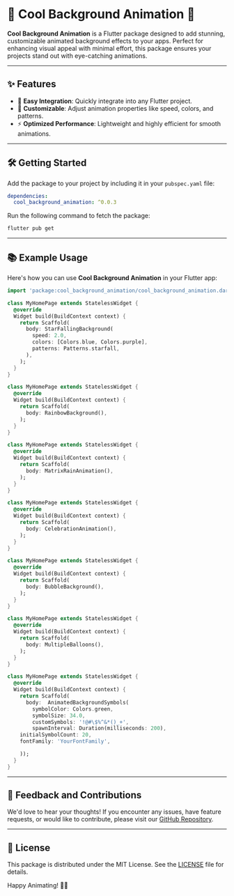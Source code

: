 # 🌈 Cool Background Animation 🌌

**Cool Background Animation** is a Flutter package designed to add stunning, customizable animated background effects to your apps. Perfect for enhancing visual appeal with minimal effort, this package ensures your projects stand out with eye-catching animations.

---

## ✨ Features
- 🚀 **Easy Integration**: Quickly integrate into any Flutter project.
- 🎨 **Customizable**: Adjust animation properties like speed, colors, and patterns.
- ⚡ **Optimized Performance**: Lightweight and highly efficient for smooth animations.

---

## 🛠️ Getting Started
Add the package to your project by including it in your `pubspec.yaml` file:

```yaml
dependencies:
  cool_background_animation: ^0.0.3
```

Run the following command to fetch the package:
```bash
flutter pub get
```

---
## 📚 Example Usage
Here's how you can use **Cool Background Animation** in your Flutter app:

```dart
import 'package:cool_background_animation/cool_background_animation.dart';

class MyHomePage extends StatelessWidget {
  @override
  Widget build(BuildContext context) {
    return Scaffold(
      body: StarFallingBackground(
        speed: 2.0,
        colors: [Colors.blue, Colors.purple],
        patterns: Patterns.starfall,
      ),
    );
  }
}

class MyHomePage extends StatelessWidget {
  @override
  Widget build(BuildContext context) {
    return Scaffold(
      body: RainbowBackground(),
    );
  }
}

class MyHomePage extends StatelessWidget {
  @override
  Widget build(BuildContext context) {
    return Scaffold(
      body: MatrixRainAnimation(),
    );
  }
}

class MyHomePage extends StatelessWidget {
  @override
  Widget build(BuildContext context) {
    return Scaffold(
      body: CelebrationAnimation(),
    );
  }
}

class MyHomePage extends StatelessWidget {
  @override
  Widget build(BuildContext context) {
    return Scaffold(
      body: BubbleBackground(),
    );
  }
}

class MyHomePage extends StatelessWidget {
  @override
  Widget build(BuildContext context) {
    return Scaffold(
      body: MultipleBalloons(),
    );
  }
}

class MyHomePage extends StatelessWidget {
  @override
  Widget build(BuildContext context) {
    return Scaffold(
      body:  AnimatedBackgroundSymbols(
        symbolColor: Colors.green,
        symbolSize: 34.0,
        customSymbols: '!@#\$%^&*()_+',
        spawnInterval: Duration(milliseconds: 200),
    initialSymbolCount: 20,
    fontFamily: 'YourFontFamily',

    ));
  }
}
```

---

## 🧩 Feedback and Contributions
We'd love to hear your thoughts! If you encounter any issues, have feature requests, or would like to contribute, please visit our [GitHub Repository](https://github.com/your-repo-link).

---

## 📄 License
This package is distributed under the MIT License. See the [LICENSE](https://github.com/your-repo-link/LICENSE) file for details.

Happy Animating! 🚀✨
